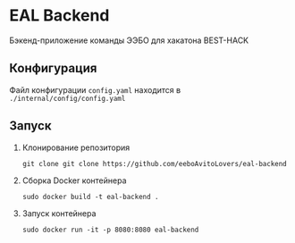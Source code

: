 # EAL Backend

Бэкенд-приложение команды ЭЭБО для хакатона BEST-HACK

## Конфигурация

Файл конфигурации `config.yaml` находится в `./internal/config/config.yaml`

## Запуск

1) Клонирование репозитория
    ```
    git clone git clone https://github.com/eeboAvitoLovers/eal-backend
    ```
2) Сборка Docker контейнера
    ```
    sudo docker build -t eal-backend .
    ```
3) Запуск контейнера
   ```
   sudo docker run -it -p 8080:8080 eal-backend
   ```

